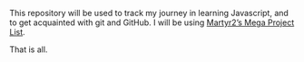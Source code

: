This repository will be used to track my journey in learning Javascript, and to get acquainted with git and GitHub. I will be using [Martyr2’s Mega Project List](http://www.dreamincode.net/forums/topic/78802-martyr2s-mega-project-ideas-list/).

That is all.